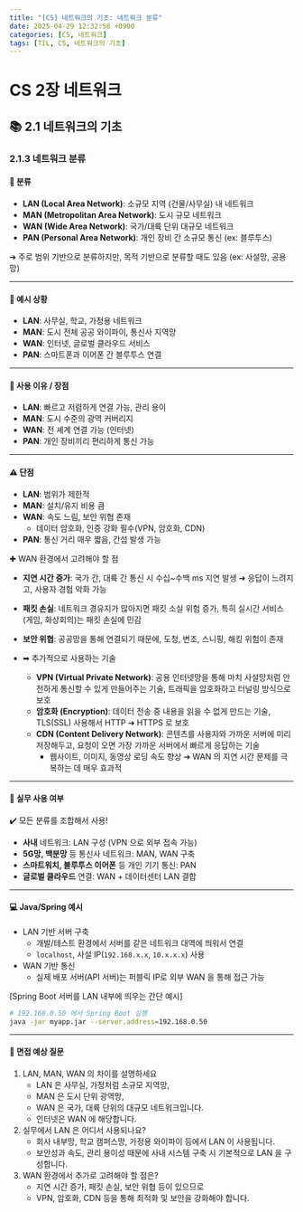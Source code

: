 ```yaml
---
title: "[CS] 네트워크의 기초: 네트워크 분류"
date: 2025-04-29 12:32:58 +0900
categories: [CS, 네트워크]
tags: [TIL, CS, 네트워크의 기초]
---
```

# CS 2장 네트워크

## 📚 2.1 네트워크의 기초

### 2.1.3 네트워크 분류

#### 📘 분류
- **LAN (Local Area Network)**: 소규모 지역 (건물/사무실) 내 네트워크
- **MAN (Metropolitan Area Network)**: 도시 규모 네트워크
- **WAN (Wide Area Network)**: 국가/대륙 단위 대규모 네트워크
- **PAN (Personal Area Network)**: 개인 장비 간 소규모 통신 (ex: 블루투스)

➔ 주로 범위 기반으로 분류하지만, 목적 기반으로 분류할 때도 있음 (ex: 사설망, 공용망)

---

#### 📌 예시 상황
- **LAN**: 사무실, 학교, 가정용 네트워크
- **MAN**: 도시 전체 공공 와이파이, 통신사 지역망
- **WAN**: 인터넷, 글로벌 클라우드 서비스
- **PAN**: 스마트폰과 이어폰 간 블루투스 연결

---

#### 🎯 사용 이유 / 장점
- **LAN**: 빠르고 저렴하게 연결 가능, 관리 용이
- **MAN**: 도시 수준의 광역 커버리지
- **WAN**: 전 셰계 연결 가능 (인터넷)
- **PAN**: 개인 장비끼리 편리하게 통신 가능

---

#### ⚠️ 단점
- **LAN**: 범위가 제한적
- **MAN**: 설치/유지 비용 큼
- **WAN**: 속도 느림, 보안 위협 존재
  - 데이터 암호화, 인증 강화 필수(VPN, 암호화, CDN)
- **PAN**: 통신 거리 매우 짧음, 간섭 발생 가능

✚ WAN 환경에서 고려해야 할 점
- **지연 시간 증가**: 국가 간, 대륙 간 통신 시 수십~수백 ms 지연 발생 ➔ 응답이 느려지고, 사용자 경험 악화 가능
- **패킷 손실**: 네트워크 경유지가 많아지면 패킷 소실 위험 증가, 특히 실시간 서비스(게임, 화상회의)는 패킷 손실에 민감
- **보안 위협**: 공공망을 통해 연결되기 때문에, 도청, 변조, 스니핑, 해킹 위험이 존재
  
- ➡︎ 추가적으로 사용하는 기술
  - **VPN (Virtual Private Network)**: 공용 인터넷망을 통해 마치 사설망처럼 안전하게 통신할 수 있게 만들어주는 기술, 트래픽을 암호화하고 터널링 방식으로 보호
  - **암호화 (Encryption)**: 데이터 전송 중 내용을 읽을 수 없게 만드는 기술, TLS(SSL) 사용해서 HTTP ➔ HTTPS 로 보호
  - **CDN (Content Delivery Network)**: 콘텐츠를 사용자와 가까운 서버에 미리 저장해두고, 요청이 오면 가장 가까운 서버에서 빠르게 응답하는 기술
    - 웹사이트, 이미지, 동영상 로딩 속도 향상 ➔ WAN 의 지연 시간 문제를 극복하는 데 매우 효과적

---

#### 🏢 실무 사용 여부
✔️ 모든 분류를 조합해서 사용!

- **사내** 네트워크: LAN 구성 (VPN 으로 외부 접속 가능)
- **5G망, 백분망** 등 통신사 네트워크: MAN, WAN 구축
- **스마트워치, 블루투스 이어폰** 등 개인 기기 통신: PAN
- **글로벌 클라우드** 연결: WAN + 데이터센터 LAN 결합

---

#### 💻 Java/Spring 예시
- LAN 기반 서버 구축
  - 개발/테스트 환경에서 서버를 같은 네트워크 대역에 띄워서 연결
  - `localhost`, 사설 IP(`192.168.x.x`, `10.x.x.x`) 사용
- WAN 기반 통신
  - 실제 배포 서버(API 서버)는 퍼블릭 IP로 외부 WAN 을 통해 접근 가능

[Spring Boot 서버를 LAN 내부에 띄우는 간단 예시]

```bash
# 192.168.0.50 에서 Spring Boot 실행
java -jar myapp.jar --server.address=192.168.0.50
```

---

#### 🎤 면접 예상 질문
1. LAN, MAN, WAN 의 차이를 설명하세요
   - LAN 은 사무실, 가정처럼 소규모 지역망,
   - MAN 은 도시 단위 광역망,
   - WAN 은 국가, 대륙 단위의 대규모 네트워크입니다.
   - 인터넷은 WAN 에 해당합니다.
2. 실무에서 LAN 은 어디서 사용되나요?
   - 회사 내부망, 학교 캠퍼스망, 가정용 와이파이 등에서 LAN 이 사용됩니다.
   - 보안성과 속도, 관리 용이성 때문에 사내 시스템 구축 시 기본적으로 LAN 을 구성합니다.
3. WAN 환경에서 추가로 고려해야 할 점은?
   - 지연 시간 증가, 패킷 손실, 보안 위협 등이 있으므로
   - VPN, 암호화, CDN 등을 통해 최적화 및 보안을 강화해야 합니다.
















